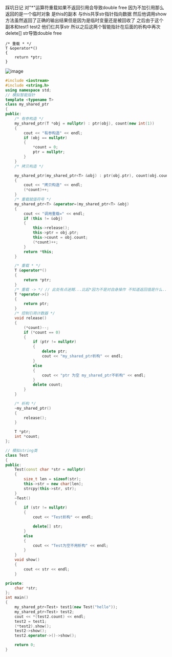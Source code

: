 踩坑日记 对"*"运算符重载如果不返回引用会导致double free 
因为不加引用那么返回的是一个临时对象 是this的副本 与this共享str指针指向数据 然后他调用show方法虽然返回了正确的输出结果但是因为是临时变量还是被回收了  之后由于这个副本和test1  test2 他们仨共享str 所以之后这两个智能指针在后面的析构中再次delete[] str导致double free
   
    /* 重载 * */
    T &operator*()
    {
        return *ptr;
    }
![image](https://github.com/yfabc123/data-structures-and-leetcode/assets/103840107/b6027038-3230-4ba9-8e3c-68fd09c91d54)

```c++
#include <iostream>
#include <string.h>
using namespace std;
// 模拟智能指针
template <typename T>
class my_shared_ptr
{
public:
    /* 有参构造 */
    my_shared_ptr(T *obj = nullptr) : ptr(obj), count(new int(1))
    {
        cout << "有参构造" << endl;
        if (obj == nullptr)
        {
            *count = 0;
            ptr = nullptr;
        }
    }
    /* 拷贝构造 */

    my_shared_ptr(my_shared_ptr<T> &obj) : ptr(obj.ptr), count(obj.count)
    {
        cout << "拷贝构造" << endl;
        (*count)++;
    }
    /* 重载赋值符号 */
    my_shared_ptr<T> &operator=(my_shared_ptr<T> &obj)
    {
        cout << "调用重载=" << endl;
        if (this != &obj)
        {
            this->release();
            this->ptr = obj.ptr;
            this->count = obj.count;
            (*count)++;
        }
        return *this;
    }

    /* 重载 * */
    T &operator*()
    {
        return *ptr;
    }
    /* 重载 -> */ // 此处有点迷糊...比起*因为不是对自身操作 不知道返回值是什么..
    T *operator->()
    {
        return ptr;
    }
    /* 控制引用计数器 */
    void release()
    {
        (*count)--;
        if (*count == 0)
        {
            if (ptr != nullptr)
            {
                delete ptr;
                cout << "my_shared_ptr析构" << endl;
            }
            else
            {
                cout << "ptr 为空 my_shared_ptr不析构" << endl;
            }
            delete count;
        }
    }

    /* 析构 */
    ~my_shared_ptr()
    {
        release();
    }

    T *ptr;
    int *count;
};

// 模拟string类
class Test
{
public:
    Test(const char *str = nullptr)
    {
        size_t len = sizeof(str);
        this->str = new char[len];
        strcpy(this->str, str);
    }
    ~Test()
    {
        if (str != nullptr)
        {
            cout << "Test析构" << endl;

            delete[] str;
        }
        else
        {
            cout << "Test为空不用析构" << endl;
        }
    }
    void show()
    {
        cout << str << endl;
    }

private:
    char *str;
};
int main()
{
    my_shared_ptr<Test> test1(new Test("hello"));
    my_shared_ptr<Test> test2;
    cout << *(test2.count) << endl;
    test2 = test1;
    (*test2).show();
    test2->show();
    test2.operator->()->show();

    return 0;
}

```
